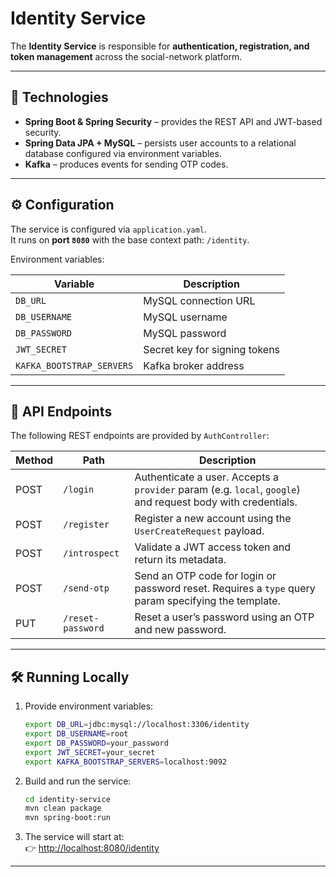 # Identity Service

The **Identity Service** is responsible for **authentication, registration, and token management** across the social-network platform.

---

## 🚀 Technologies

- **Spring Boot & Spring Security** – provides the REST API and JWT-based security.
- **Spring Data JPA + MySQL** – persists user accounts to a relational database configured via environment variables.
- **Kafka** – produces events for sending OTP codes.

---

## ⚙️ Configuration

The service is configured via `application.yaml`.  
It runs on **port `8080`** with the base context path: `/identity`.

Environment variables:

| Variable              | Description                          |
|------------------------|--------------------------------------|
| `DB_URL`              | MySQL connection URL                 |
| `DB_USERNAME`         | MySQL username                       |
| `DB_PASSWORD`         | MySQL password                       |
| `JWT_SECRET`          | Secret key for signing tokens        |
| `KAFKA_BOOTSTRAP_SERVERS` | Kafka broker address             |

---

## 📡 API Endpoints

The following REST endpoints are provided by `AuthController`:

| Method | Path             | Description                                                                 |
|--------|------------------|-----------------------------------------------------------------------------|
| POST   | `/login`         | Authenticate a user. Accepts a `provider` param (e.g. `local`, `google`) and request body with credentials. |
| POST   | `/register`      | Register a new account using the `UserCreateRequest` payload.              |
| POST   | `/introspect`    | Validate a JWT access token and return its metadata.                       |
| POST   | `/send-otp`      | Send an OTP code for login or password reset. Requires a `type` query param specifying the template. |
| PUT    | `/reset-password`| Reset a user’s password using an OTP and new password.                     |

---

## 🛠 Running Locally

1. Provide environment variables:

   ```bash
   export DB_URL=jdbc:mysql://localhost:3306/identity
   export DB_USERNAME=root
   export DB_PASSWORD=your_password
   export JWT_SECRET=your_secret
   export KAFKA_BOOTSTRAP_SERVERS=localhost:9092
   ```

2. Build and run the service:

   ```bash
   cd identity-service
   mvn clean package
   mvn spring-boot:run
   ```

3. The service will start at:  
   👉 [http://localhost:8080/identity](http://localhost:8080/identity)

---
